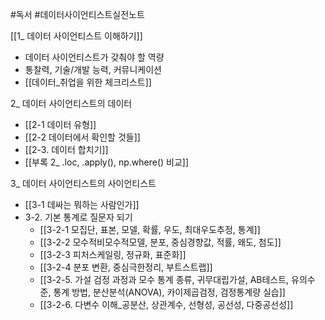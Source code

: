 #독서 #데이터사이언티스트실전노트

[[1_ 데이터 사이언티스트 이해하기]]
- 데이터 사이언티스트가 갖춰야 할 역량
- 통찰력, 기술/개발 능력, 커뮤니케이션
- [[데이터_취업을 위한 체크리스트]]

2_ 데이터 사이언티스트의 데이터
- [[2-1 데이터 유형]]
- [[2-2 데이터에서 확인할 것들]]
- [[2-3. 데이터 합치기]]
- [[부록 2_ .loc, .apply(), np.where() 비교]] 

3_ 데이터 사이언티스트의 사이언티스트
- [[3-1 데싸는 뭐하는 사람인가]]
- 3-2. 기본 통계로 질문자 되기
	- [[3-2-1 모집단, 표본, 모델, 확률, 우도, 최대우도추정, 통계]]
	- [[3-2-2 모수적비모수적모델, 분포, 중심경향값, 적률, 왜도, 첨도]]
	- [[3-2-3 피처스케일링, 정규화, 표준화]]
	- [[3-2-4 분포 변환, 중심극한정리, 부트스트랩]]
	- [[3-2-5. 가설 검정 과정과 모수 통계 종류, 귀무대립가설, AB테스트, 유의수준, 통계 방법, 분산분석(ANOVA), 카이제곱검정, 검정통계량 실습]]
	- [[3-2-6. 다변수 이해_공분산, 상관계수, 선형성, 공선성, 다중공선성]]